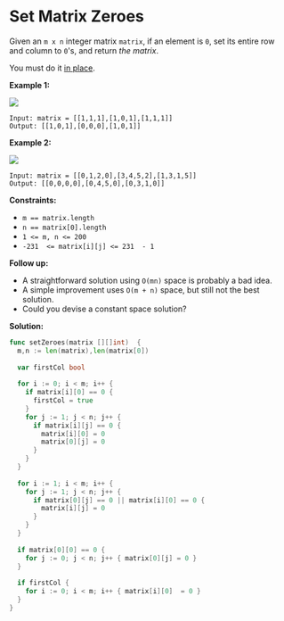 # Set Matrix Zeroes

Given an  `m x n`  integer matrix  `matrix`, if an element is  `0`, set its entire row and column to  `0`'s, and return  _the matrix_.

You must do it  [in place](https://en.wikipedia.org/wiki/In-place_algorithm).

**Example 1:**

![](https://assets.leetcode.com/uploads/2020/08/17/mat1.jpg)

	Input: matrix = [[1,1,1],[1,0,1],[1,1,1]]
	Output: [[1,0,1],[0,0,0],[1,0,1]]

**Example 2:**

![](https://assets.leetcode.com/uploads/2020/08/17/mat2.jpg)

	Input: matrix = [[0,1,2,0],[3,4,5,2],[1,3,1,5]]
	Output: [[0,0,0,0],[0,4,5,0],[0,3,1,0]]

**Constraints:**

-   `m == matrix.length`
-   `n == matrix[0].length`
-   `1 <= m, n <= 200`
-   `-231  <= matrix[i][j] <= 231  - 1`

**Follow up:**

-   A straightforward solution using  `O(mn)`  space is probably a bad idea.
-   A simple improvement uses  `O(m + n)`  space, but still not the best solution.
-   Could you devise a constant space solution?

**Solution:**

```go
func setZeroes(matrix [][]int)  {
  m,n := len(matrix),len(matrix[0])
  
  var firstCol bool
  
  for i := 0; i < m; i++ {
    if matrix[i][0] == 0 {
      firstCol = true    
    }
    for j := 1; j < n; j++ {
      if matrix[i][j] == 0 {
        matrix[i][0] = 0
        matrix[0][j] = 0
      }
    }
  }
  
  for i := 1; i < m; i++ {
    for j := 1; j < n; j++ {
      if matrix[0][j] == 0 || matrix[i][0] == 0 {
        matrix[i][j] = 0
      }
    }
  }
  
  if matrix[0][0] == 0 { 
    for j := 0; j < n; j++ { matrix[0][j] = 0 }
  }
  
  if firstCol {
    for i := 0; i < m; i++ { matrix[i][0]  = 0 }    
  }
}
```